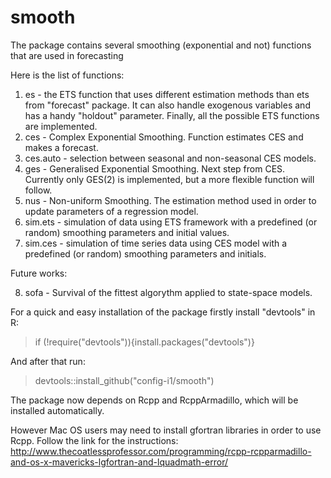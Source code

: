 # smooth
The package contains several smoothing (exponential and not) functions that are used in forecasting

Here is the list of functions:

1. es - the ETS function that uses different estimation methods than ets from "forecast" package. It can also handle exogenous variables and has a handy "holdout" parameter. Finally, all the possible ETS functions are implemented.
2. ces - Complex Exponential Smoothing. Function estimates CES and makes a forecast.
3. ces.auto - selection between seasonal and non-seasonal CES models.
4. ges - Generalised Exponential Smoothing. Next step from CES. Currently only GES(2) is implemented, but a more flexible function will follow.
5. nus - Non-uniform Smoothing. The estimation method used in order to update parameters of a regression model.
6. sim.ets - simulation of data using ETS framework with a predefined (or random) smoothing parameters and initial values.
7. sim.ces - simulation of time series data using CES model with a predefined (or random) smoothing parameters and initials.

Future works:

8. sofa - Survival of the fittest algorythm applied to state-space models.

For a quick and easy installation of the package firstly install "devtools" in R:
> if (!require("devtools")){install.packages("devtools")}

And after that run:

> devtools::install_github("config-i1/smooth")

The package now depends on Rcpp and RcppArmadillo, which will be installed automatically.

However Mac OS users may need to install gfortran libraries in order to use Rcpp. Follow the link for the instructions: http://www.thecoatlessprofessor.com/programming/rcpp-rcpparmadillo-and-os-x-mavericks-lgfortran-and-lquadmath-error/
